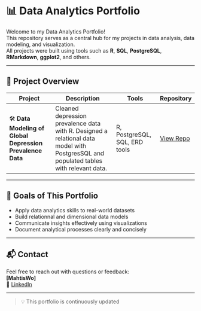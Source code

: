 # 📊 Data Analytics Portfolio

Welcome to my Data Analytics Portfolio!  
This repository serves as a central hub for my projects in data analysis, data modeling, and visualization.  
All projects were built using tools such as **R**, **SQL**, **PostgreSQL**, **RMarkdown**, **ggplot2**, and others.

---

## 🧠 Project Overview

| Project | Description | Tools | Repository |
|--------|-------------|-------|------------|
| 🛠 **Data Modeling of Global Depression Prevalence Data** | Cleaned depression prevalence data with R. Designed a relational data model with PostgresSQL and populated tables with relevant data. | R, PostgreSQL, SQL, ERD tools | [View Repo]() |

---

## 🎯 Goals of This Portfolio

- Apply data analytics skills to real-world datasets  
- Build relationnal and dimensional data models
- Communicate insights effectively using visualizations  
- Document analytical processes clearly and concisely  

---

## 📬 Contact

Feel free to reach out with questions or feedback:  
**[MahtisWo]**   
🔗 [LinkedIn](https://www.linkedin.com/in/mathis-wobst-b37125360/?locale=en_US)

---

> 💡 This portfolio is continuously updated

